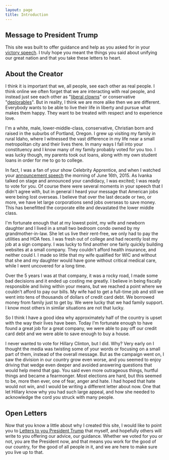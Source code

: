 ```yaml
---
layout: page
title: Introduction
---
```


## Message to President Trump

This site was built to offer guidance and help as you asked for in your [victory
speech](http://www.cnn.com/videos/politics/2016/11/08/donald-trump-entire-victory-speech-election-sot.cnn). I truly hope you meant the things you said about unifying our great
nation and that you take these letters to heart.

## About the Creator

I think it is important that we, all people, see each other as real people. I
think online we often forget that we are interacting with real people, and
instead just see each other as
"[liberal clowns](https://twitter.com/realdonaldtrump/status/622399905441583104)"
or conservative "[deplorables](http://www.cnn.com/2016/09/09/politics/hillary-clinton-donald-trump-basket-of-deplorables/)".
But in reality, I think we are more alike then we are different. Everybody wants
to be able to live their life in liberty and pursue what makes them happy. They
want to be treated with respect and to experience love.

I'm a white, male, lower-middle-class, conservative, Christian born and raised
in the suburbs of Portland, Oregon. I grew up visiting my family in rural Idaho,
where I witnessed the vast difference in my life near a small metropolitan city
and their lives there. In many ways I fall into your constituency and I know
many of my family probably voted for you too. I was lucky though, my parents
took out loans, along with my own student loans in order for me to go to
college.

In fact, I was a fan of your show Celebrity Apprentice, and when I watched your
[announcement speech](https://www.youtube.com/watch?v=q_q61B-DyPk) the morning
of June 16th, 2015. As Ivanka talked on stage and announced your candidacy, I
was excited; I was ready to vote for you. Of course there were several moments
in your speech that I didn't agree with, but in general I heard your message
that American jobs were being lost overseas. I believe that over the last decade
or two, or more, we have let large corporations send jobs overseas to save
money. This has benefitted the corporate elite and devastated the lower middle
class.

I'm fortunate enough that at my lowest point, my wife and newborn daughter and I
lived in a small two bedroom condo owned by my grandmother-in-law. She let us
live their rent-free, we only had to pay the utilities and HOA fees. I was fresh
out of college and had recently lost my job at a sign company. I was lucky to
find another one fairly quickly building websites at a small company. They
couldn't afford health insurance, and neither could I. I made so little that my
wife qualified for WIC and without that she and my daughter would have gone
without critical medical care, while I went uncovered for a long time.

Over the 5 years I was at that company, it was a rocky road, I made some bad
decisions and it ended up costing me greatly. I believe in being fiscally
responsible and living within your means, but we reached a point where we
couldn't afford to pay our bills. My wife had to get a full-time job and still
we went into tens of thousands of dollars of credit card debt. We borrowed money
from family just to get by. We were lucky that we had family support. I know
most others in similar situations are not that lucky.

So I think I have a good idea why approximately half of the country is upset
with the way their lives have been. Today I'm fortunate enough to have found a
great job for a great company, we were able to pay off our credit card debt and
we were able to save enough to buy a house.

I never wanted to vote for Hillary Clinton, but I did. Why? Very early on I
thought the media was twisting some of your words or focusing on a small part of
them, instead of the overall message. But as the campaign went on, I saw the
division in our country grow even worse, and you seemed to enjoy driving that
wedge even deeper and avoided answering questions that would help mend that gap.
You said even more outrageous things, hurtful things and became a fearmonger.
Most elections are hard, but this seemed to be, more then ever, one of fear,
anger and hate. I had hoped that hate would not win, and I would be writing a
different letter about now. One that let Hillary know why you had such large
appeal, and how she needed to acknowledge the cord you struck with many people.

## Open Letters

Now that you know a little about why I created this site, I would like to point
you to [Letters to you President Trump](https://jojonaloha.github.io/dearpresidenttrump/letters/)
that myself, and hopefully others will write to you offering our advice, our
guidance. Whether we voted for you or not, you are the President now, and that
means you work for the good of our country, for the good of all people in it,
and we are here to make sure you live up to that.

